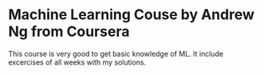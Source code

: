 # Machine Learning Couse by Andrew Ng from Coursera
This course is very good to get basic knowledge of ML.
It include excercises of all weeks with my solutions.
